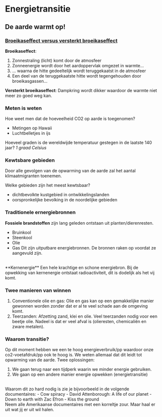# Energietransitie
## De aarde warmt op!
### [Broeikaseffect versus versterkt broeikaseffect](https://www.google.com/url?sa=i&url=https%3A%2F%2Fmrgeogwagg.wordpress.com%2F2015%2F06%2F24%2Fgreenhouse-effect-and-anthropogenic-warming%2F&psig=AOvVaw20CRKOpuhV3YpNvas-ImFu&ust=1652255420896000&source=images&cd=vfe&ved=0CAwQjRxqFwoTCJCjjte51PcCFQAAAAAdAAAAABAD)

**Broeikaseffect**:
1.  Zonnestraling (licht) komt door de atmosfeer
2.  Zonneenergie wordt door het aardoppervlak omgezet in warmte...
3.  ... waarna de hitte gedeeltelijk wordt teruggekaatst in de atmosfeer
4.  Een deel van de teruggekaatste hitte wordt tegengehouden door broeikasgassen...

**Versterkt broeikaseffect**:
Dampkring wordt dikker waardoor de warmte niet meer zo goed weg kan.

### Meten is weten
Hoe weet men dat de hoeveelheid CO2 op aarde is toegenomen?
- Metingen op Hawaii
- Luchtbelletjes in ijs

Hoeveel graden is de wereldwijde temperatuur gestegen in de laatste 140 jaar?
*1 graad Celsius*



### Kewtsbare gebieden
Door alle gevolgen van de opwarming van de aarde zal het aantal klimaatmigranten toenemen. </br>

Welke gebieden zijn het meest kewtsbaar?
- dichtbevolkte kustgebied in ontwikkelingslanden
- oorspronkelijke bevolking in de noordelijke gebieden

### Traditionele ernergiebronnen
**Fossiele brandstoffen** zijn lang geleden ontstaan uit planten/dierenresten.
- Bruinkool
- Steenkool
- Olie
- Gas
Dit zijn uitputbare energiebronnen. De bronnen raken op voordat ze aangevuld zijn.
</br>
**Kernenergie**
Een hele krachtige en schone energiebron. Bij de opwekking van kernenergie ontstaat radioactiviteit, dit is dodelijk als het vij komt.

### Twee manieren van winnen
1. Conventionele olie en gas: Olie en gas kan op een gemakkelijke manier gewonnen worden zonder dat er al te veel schade aan de omgeving komt.
2. Teerzanden: Afzetting zand, klei en olie. Veel teerzanden nodig voor een beetje olie. Nadeel is dat er veel afval is (olieresten, chemicaliën en zware metalen).
### Waarom transitie?
Op dit moment hebben we een te hoog energieverbruik/pp waardoor onze co2-voetafdruk/pp ook te hoog is. We weten allemaal dat dit leidt tot opwarming van de aarde. Twee oplossingen:
1. We gaan terug naar een tijdperk waarin we minder energie gebruiken.
2. We gaan op een andere manier energie opwekken (energietransitie)
</br>
Waarom dit zo hard nodig is zie je bijvoorbeeld in de volgende documentaires:
- Cow spiracy
- David Attenborough: A life of our planet
- Down to earth with Zac Efron
- Kiss the ground
</br>
Neem alle Amerikaanse documentaires met een korreltje zour. Maar haal er uit wat jij er uit wil halen.